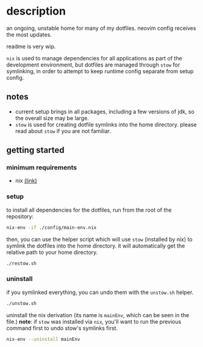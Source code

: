 # description
an ongoing, unstable home for many of my dotfiles. neovim config receives the most updates.

readme is very wip.

`nix` is used to manage dependencies for all applications as part of the development environment, but dotfiles are managed through `stow` for symlinking, in order to attempt to keep runtime config separate from setup config.

## notes
- current setup brings in all packages, including a few versions of jdk, so the overall size may be large.
- `stow` is used for creating dotfile symlinks into the home directory. please read about `stow` if you are not familiar.

## getting started
### minimum requirements
- nix [(link)](https://nixos.org)

### setup
to install all dependencies for the dotfiles, run from the root of the repository:
```sh
nix-env -if ./config/main-env.nix
```

then, you can use the helper script which will use `stow` (installed by nix) to symlink the dotfiles into the home directory. it will automatically get the relative path to your home directory.
```sh
./restow.sh
```

### uninstall
if you symlinked everything, you can undo them with the `unstow.sh` helper.
```sh
./unstow.sh
```

uninstall the nix derivation (its name is `mainEnv`, which can be seen in the file.)
**note**: if `stow` was installed via `nix`, you'll want to run the previous command first to undo stow's symlinks first.
```sh
nix-env --uninstall mainEnv
```

